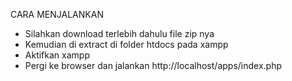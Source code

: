 CARA MENJALANKAN
- Silahkan download terlebih dahulu file zip nya
- Kemudian di extract di folder htdocs pada xampp
- Aktifkan xampp
- Pergi ke browser dan jalankan http://localhost/apps/index.php
